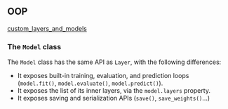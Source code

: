 ## OOP 

[custom_layers_and_models](https://www.tensorflow.org/guide/keras/custom_layers_and_models)


### The `Model` class

The `Model` class has the same API as `Layer`, with the following differences:

-   It exposes built-in training, evaluation, and prediction loops (`model.fit()`, `model.evaluate()`, `model.predict()`).
-   It exposes the list of its inner layers, via the `model.layers` property.
-   It exposes saving and serialization APIs (`save()`, `save_weights()`...)